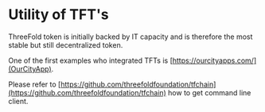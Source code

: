 # Utility of TFT's

ThreeFold token is initially backed by IT capacity and is therefore the most stable but still decentralized token. 

One of the first examples who integrated TFTs is [https://ourcityapps.com/](OurCityApp).

Please refer to [https://github.com/threefoldfoundation/tfchain](https://github.com/threefoldfoundation/tfchain) how to get command line client.

